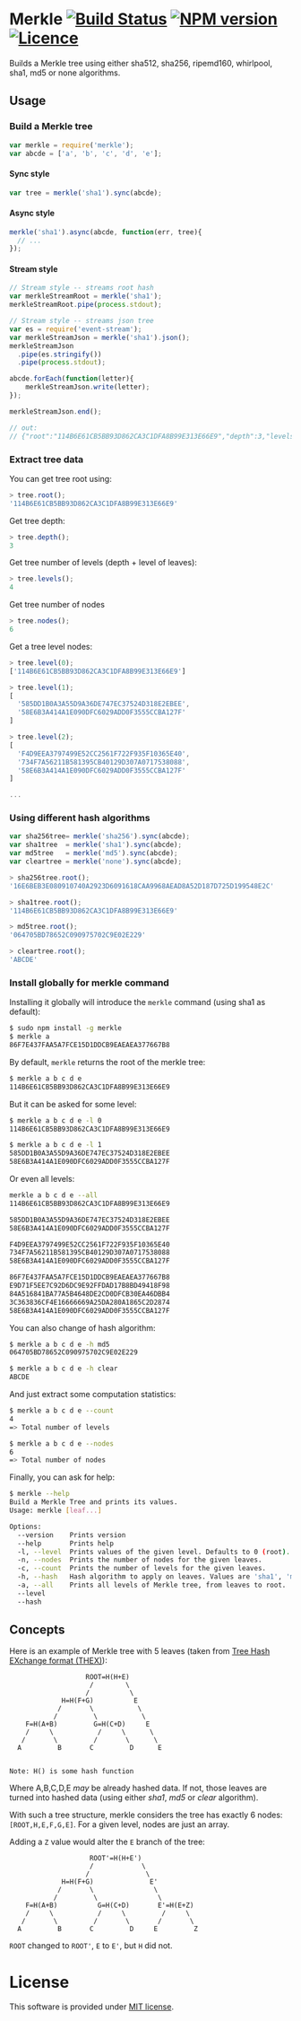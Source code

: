 # Merkle [![Build Status](https://api.travis-ci.org/c-geek/merkle.png)](https://travis-ci.org/c-geek/merkle) [![NPM version](https://badge.fury.io/js/merkle.svg)](http://badge.fury.io/js/merkle) [![Licence](http://img.shields.io/badge/License-MIT-blue.svg)](https://github.com/c-geek/merkle/blob/master/LICENSE)

Builds a Merkle tree using either sha512, sha256, ripemd160, whirlpool, sha1, md5 or none algorithms.

## Usage

### Build a Merkle tree
```js
var merkle = require('merkle');
var abcde = ['a', 'b', 'c', 'd', 'e'];
```

#### Sync style

```js
var tree = merkle('sha1').sync(abcde);
```

#### Async style
```js
merkle('sha1').async(abcde, function(err, tree){
  // ...
});
```

#### Stream style
```js
// Stream style -- streams root hash
var merkleStreamRoot = merkle('sha1');
merkleStreamRoot.pipe(process.stdout);

// Stream style -- streams json tree
var es = require('event-stream');
var merkleStreamJson = merkle('sha1').json();
merkleStreamJson
  .pipe(es.stringify())
  .pipe(process.stdout);

abcde.forEach(function(letter){
    merkleStreamJson.write(letter);
});

merkleStreamJson.end();

// out:
// {"root":"114B6E61CB5BB93D862CA3C1DFA8B99E313E66E9","depth":3,"levels":4,"nodes":6}

```

### Extract tree data

You can get tree root using:

```js
> tree.root();
'114B6E61CB5BB93D862CA3C1DFA8B99E313E66E9'
```

Get tree depth:

```js
> tree.depth();
3
```

Get tree number of levels (depth + level of leaves):
```js
> tree.levels();
4
```

Get tree number of nodes

```js
> tree.nodes();
6
```

Get a tree level nodes:

```js
> tree.level(0);
['114B6E61CB5BB93D862CA3C1DFA8B99E313E66E9']

> tree.level(1);
[
  '585DD1B0A3A55D9A36DE747EC37524D318E2EBEE',
  '58E6B3A414A1E090DFC6029ADD0F3555CCBA127F'
]

> tree.level(2);
[
  'F4D9EEA3797499E52CC2561F722F935F10365E40',
  '734F7A56211B581395CB40129D307A0717538088',
  '58E6B3A414A1E090DFC6029ADD0F3555CCBA127F'
]

...
```

### Using different hash algorithms

```js
var sha256tree= merkle('sha256').sync(abcde);
var sha1tree  = merkle('sha1').sync(abcde);
var md5tree   = merkle('md5').sync(abcde);
var cleartree = merkle('none').sync(abcde);

> sha256tree.root();
'16E6BEB3E080910740A2923D6091618CAA9968AEAD8A52D187D725D199548E2C'

> sha1tree.root();
'114B6E61CB5BB93D862CA3C1DFA8B99E313E66E9'

> md5tree.root();
'064705BD78652C090975702C9E02E229'

> cleartree.root();
'ABCDE'
```

### Install globally for merkle command

Installing it globally will introduce the `merkle` command (using sha1 as default):

```bash
$ sudo npm install -g merkle
$ merkle a
86F7E437FAA5A7FCE15D1DDCB9EAEAEA377667B8
```

By default, `merkle` returns the root of the merkle tree:

```bash
$ merkle a b c d e
114B6E61CB5BB93D862CA3C1DFA8B99E313E66E9
```

But it can be asked for some level:

```bash
$ merkle a b c d e -l 0
114B6E61CB5BB93D862CA3C1DFA8B99E313E66E9

$ merkle a b c d e -l 1
585DD1B0A3A55D9A36DE747EC37524D318E2EBEE
58E6B3A414A1E090DFC6029ADD0F3555CCBA127F
```

Or even all levels:

```bash
merkle a b c d e --all
114B6E61CB5BB93D862CA3C1DFA8B99E313E66E9

585DD1B0A3A55D9A36DE747EC37524D318E2EBEE
58E6B3A414A1E090DFC6029ADD0F3555CCBA127F

F4D9EEA3797499E52CC2561F722F935F10365E40
734F7A56211B581395CB40129D307A0717538088
58E6B3A414A1E090DFC6029ADD0F3555CCBA127F

86F7E437FAA5A7FCE15D1DDCB9EAEAEA377667B8
E9D71F5EE7C92D6DC9E92FFDAD17B8BD49418F98
84A516841BA77A5B4648DE2CD0DFCB30EA46DBB4
3C363836CF4E16666669A25DA280A1865C2D2874
58E6B3A414A1E090DFC6029ADD0F3555CCBA127F
```

You can also change of hash algorithm:

```bash
$ merkle a b c d e -h md5
064705BD78652C090975702C9E02E229

$ merkle a b c d e -h clear
ABCDE
```

And just extract some computation statistics:

```bash
$ merkle a b c d e --count
4
=> Total number of levels

$ merkle a b c d e --nodes
6
=> Total number of nodes
```

Finally, you can ask for help:

```bash
$ merkle --help
Build a Merkle Tree and prints its values.
Usage: merkle [leaf...]

Options:
  --version    Prints version
  --help       Prints help
  -l, --level  Prints values of the given level. Defaults to 0 (root).
  -n, --nodes  Prints the number of nodes for the given leaves.
  -c, --count  Prints the number of levels for the given leaves.
  -h, --hash   Hash algorithm to apply on leaves. Values are 'sha1', 'md5' or 'none'.
  -a, --all    Prints all levels of Merkle tree, from leaves to root.
  --level                                                                              [default: 0]
  --hash                                                                               [default: "sha1"]
```

## Concepts

Here is an example of Merkle tree with 5 leaves (taken from [Tree Hash EXchange format (THEX)](http://web.archive.org/web/20080316033726/http://www.open-content.net/specs/draft-jchapweske-thex-02.html)):

                       ROOT=H(H+E)
                        /        \
                       /          \
                 H=H(F+G)          E
                /       \           \
               /         \           \
        F=H(A+B)         G=H(C+D)     E
        /     \           /     \      \
       /       \         /       \      \
      A         B       C         D      E


    Note: H() is some hash function

Where A,B,C,D,E *may* be already hashed data. If not, those leaves are turned into hashed data (using either *sha1*, *md5* or *clear* algorithm).

With such a tree structure, merkle considers the tree has exactly 6 nodes: `[ROOT,H,E,F,G,E]`. For a given level, nodes are just an array.

Adding a `Z` value would alter the `E` branch of the tree:

                        ROOT'=H(H+E')
                        /            \
                       /              \
                 H=H(F+G)              E'
                /       \               \
               /         \               \
        F=H(A+B)          G=H(C+D)       E'=H(E+Z)
        /     \           /     \         /     \
       /       \         /       \       /       \
      A         B       C         D     E         Z

`ROOT` changed to `ROOT'`, `E` to `E'`, but `H` did not.

# License

This software is provided under [MIT license](https://raw.github.com/c-geek/merkle/master/LICENSE).
